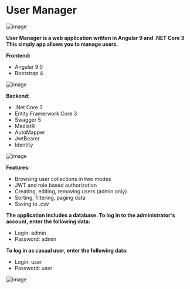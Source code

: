 # User Manager

![image](https://user-images.githubusercontent.com/48060008/82901329-0f42ce00-9f5e-11ea-93a8-88acc88cd00c.png)

**User Manager is a web application written in Angular 9 and .NET Core 3 \
This simply app allows you to manage users.**
 
**Frontend:**
-	Angular 9.0
-	Bootstrap 4

![image](https://user-images.githubusercontent.com/48060008/82762977-7ba9ba00-9e04-11ea-91ee-061705596c1c.png)

**Backend:**
- .Net Core 3
- Entity Framerwork Core 3
- Swagger 5
- MediatR
- AutoMapper
- JwtBearer
- Identity

![image](https://user-images.githubusercontent.com/48060008/82901216-ef130f00-9f5d-11ea-98e8-496419a635c1.png)

**Features:**
- Browsing user collections in two modes
- JWT and role based authorization
- Creating, editing, removing users (admin only)
- Sorting, filtering, paging data
- Saving to .csv

**The application includes a database. To log in to the administrator's account, enter the following data:**
- Login: admin
- Password: admin

**To log in as casual user, enter the following data:**
- Login: user
- Password: user

![image](https://user-images.githubusercontent.com/48060008/82923553-6e630b80-9f7b-11ea-9b00-cef872e8c66a.png)
